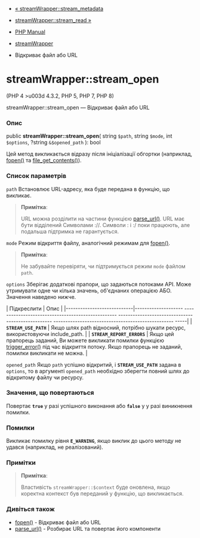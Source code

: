 - [«
streamWrapper::stream_metadata](streamwrapper.stream-metadata.md)
- [streamWrapper::stream_read »](streamwrapper.stream-read.md)

- [PHP Manual](index.md)
- [streamWrapper](class.streamwrapper.md)
- Відкриває файл або URL

# streamWrapper::stream_open

(PHP 4 \>u003d 4.3.2, PHP 5, PHP 7, PHP 8)

streamWrapper::stream_open — Відкриває файл або URL

### Опис

public **streamWrapper::stream_open**(
string `$path`,
string `$mode`,
int `$options`,
?string `&$opened_path`
): bool

Цей метод викликається відразу після ініціалізації обгортки (наприклад,
[fopen()](function.fopen.md) та
[file_get_contents()](function.file-get-contents.md)).

### Список параметрів

`path`
Встановлює URL-адресу, яка буде передана в функцію, що викликає.

> **Примітка**:
>
> URL можна розділити на частини функцією
> [parse_url()](function.parse-url.md). URL має бути відділений
> Символами ://. Символи : і :/ поки працюють, але подальша підтримка
> не гарантується.

`mode`
Режим відкриття файлу, аналогічний режимам для
[fopen()](function.fopen.md).

> **Примітка**:
>
> Не забувайте перевіряти, чи підтримується режим `mode` файлом `path`.

`options`
Зберігає додаткові прапори, що задаються потоками API. Може утримувати
одне чи кілька значень, об'єднаних операцією АБО. Значення
наведено нижче.

| Підкреслити | Опис |
|----------------------------|-------------------- -------------------------------------------------- -------------------------------------------------- -------------------------------------------------- -----|
| **`STREAM_USE_PATH`** | Якщо шлях path відносний, потрібно шукати ресурс, використовуючи include_path. |
| **`STREAM_REPORT_ERRORS`** | Якщо цей прапорець заданий, Ви можете викликати помилки функцією [trigger_error()](function.trigger-error.md) під час відкриття потоку. Якщо прапорець не заданий, помилки викликати не можна. |

`opened_path`
Якщо `path` успішно відкритий, і **`STREAM_USE_PATH`** задана в `options`,
то в аргументі `opened_path` необхідно зберегти повний шлях до
відкритому файлу чи ресурсу.

### Значення, що повертаються

Повертає **`true`** у разі успішного виконання або **`false`** у
у разі виникнення помилки.

### Помилки

Викликає помилку рівня **`E_WARNING`**, якщо виклик до цього методу не
удався (наприклад, не реалізований).

### Примітки

> **Примітка**:
>
> Властивість `streamWrapper::$context` буде оновлена, якщо коректна
> контекст був переданий у функцію, що викликається.

### Дивіться також

- [fopen()](function.fopen.md) - Відкриває файл або URL
- [parse_url()](function.parse-url.md) - Розбирає URL та повертає
його компоненти
